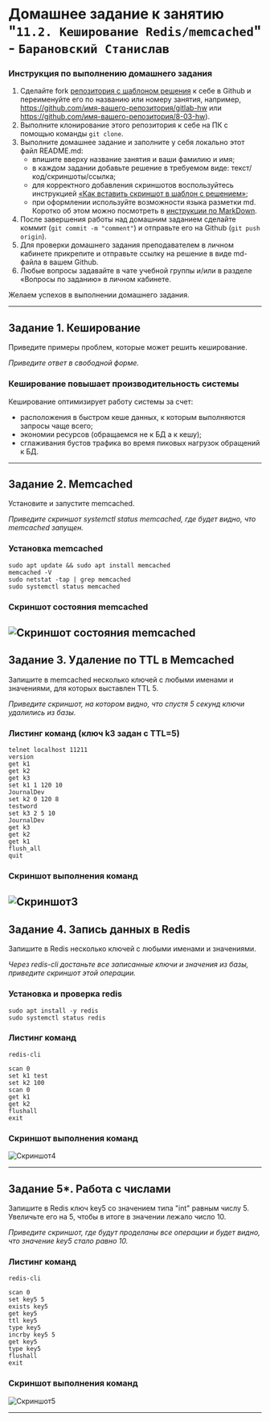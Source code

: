 # Домашнее задание к занятию "`11.2. Кеширование Redis/memcached`" - `Барановский Станислав`

### Инструкция по выполнению домашнего задания

1. Сделайте fork [репозитория c шаблоном решения](https://github.com/netology-code/sys-pattern-homework) к себе в Github и переименуйте его по названию или номеру занятия, например, https://github.com/имя-вашего-репозитория/gitlab-hw или https://github.com/имя-вашего-репозитория/8-03-hw).
2. Выполните клонирование этого репозитория к себе на ПК с помощью команды `git clone`.
3. Выполните домашнее задание и заполните у себя локально этот файл README.md:
   - впишите вверху название занятия и ваши фамилию и имя;
   - в каждом задании добавьте решение в требуемом виде: текст/код/скриншоты/ссылка;
   - для корректного добавления скриншотов воспользуйтесь инструкцией [«Как вставить скриншот в шаблон с решением»](https://github.com/netology-code/sys-pattern-homework/blob/main/screen-instruction.md);
   - при оформлении используйте возможности языка разметки md. Коротко об этом можно посмотреть в [инструкции по MarkDown](https://github.com/netology-code/sys-pattern-homework/blob/main/md-instruction.md).
4. После завершения работы над домашним заданием сделайте коммит (`git commit -m "comment"`) и отправьте его на Github (`git push origin`).
5. Для проверки домашнего задания преподавателем в личном кабинете прикрепите и отправьте ссылку на решение в виде md-файла в вашем Github.
6. Любые вопросы задавайте в чате учебной группы и/или в разделе «Вопросы по заданию» в личном кабинете.

Желаем успехов в выполнении домашнего задания.

---

## Задание 1. Кеширование 

Приведите примеры проблем, которые может решить кеширование. 

*Приведите ответ в свободной форме.*

### Кеширование повышает производительность системы
Кеширование оптимизирует работу системы за счет:
- расположения в быстром кеше данных, к которым выполняются запросы чаще всего;
- экономии ресурсов (обращаемся не к БД а к кешу);
- сглаживания бустов трафика во время пиковых нагрузок обращений к БД.

---

## Задание 2. Memcached

Установите и запустите memcached.

*Приведите скриншот systemctl status memcached, где будет видно, что memcached запущен.*

### Установка memcached
```
sudo apt update && sudo apt install memcached
memcached -V
sudo netstat -tap | grep memcached
sudo systemctl status memcached
```
### Скриншот состояния memcached
![Скриншот состояния memcached](https://github.com/StanislavBaranovskii/11-2-hw/blob/main/img/11-2-2.png "Скриншот состояния memcached")
---

## Задание 3. Удаление по TTL в Memcached

Запишите в memcached несколько ключей с любыми именами и значениями, для которых выставлен TTL 5. 

*Приведите скриншот, на котором видно, что спустя 5 секунд ключи удалились из базы.*

### Листинг команд (ключ k3 задан с TTL=5)
```
telnet localhost 11211
version
get k1
get k2
get k3
set k1 1 120 10
JournalDev
set k2 0 120 8
testword
set k3 2 5 10
JournalDev
get k3
get k2
get k1
flush_all
quit
```

### Скриншот выполнения команд
![Скриншот3](https://github.com/StanislavBaranovskii/11-2-hw/blob/main/img/11-2-3.png "Скриншот3")
---

## Задание 4. Запись данных в Redis

Запишите в Redis несколько ключей с любыми именами и значениями. 

*Через redis-cli достаньте все записанные ключи и значения из базы, приведите скриншот этой операции.*

### Установка и проверка redis
```
sudo apt install -y redis
sudo systemctl status redis

```
### Листинг команд
```
redis-cli

scan 0
set k1 test
set k2 100
scan 0
get k1
get k2
flushall
exit
```
### Скриншот выполнения команд
![Скриншот4](https://github.com/StanislavBaranovskii/11-2-hw/blob/main/img/11-2-4.png "Скриншот4")

---

## Задание 5*. Работа с числами 

Запишите в Redis ключ key5 со значением типа "int" равным числу 5. Увеличьте его на 5, чтобы в итоге в значении лежало число 10.  

*Приведите скриншот, где будут проделаны все операции и будет видно, что значение key5 стало равно 10.*

### Листинг команд
```
redis-cli

scan 0
set key5 5
exists key5
get key5
ttl key5
type key5
incrby key5 5
get key5
type key5
flushall
exit
```
### Скриншот выполнения команд
![Скриншот5](https://github.com/StanislavBaranovskii/11-2-hw/blob/main/img/11-2-5.png "Скриншот5")

---